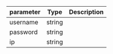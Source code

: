 | parameter | Type | Description |
| ----------- | ----------- |----------- |
| username  |  string  |    |
| password  |  string  |    |
| ip  |  string  |    |